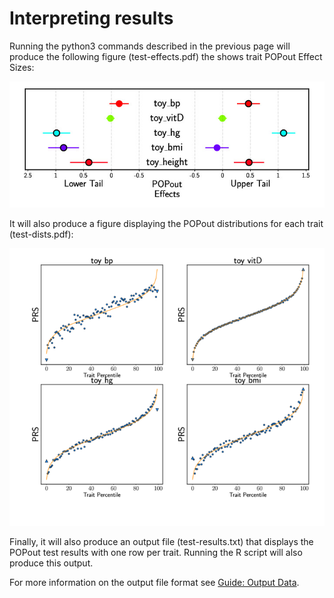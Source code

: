 


# Interpreting results 



Running the python3 commands described in the previous page will produce the following figure 
(test-effects.pdf) the shows trait POPout Effect Sizes: 


![Screenshot](img/test-effects.jpg) 


It will also produce a figure displaying the POPout distributions for each trait (test-dists.pdf): 


![Screenshot](img/mini-dists.png) 


Finally, it will also produce an output file (test-results.txt) that displays the POPout test 
results with one row per trait.  Running the R script will also produce this output. 

For more information on the output file format see [Guide: Output Data](guide_output.md).





